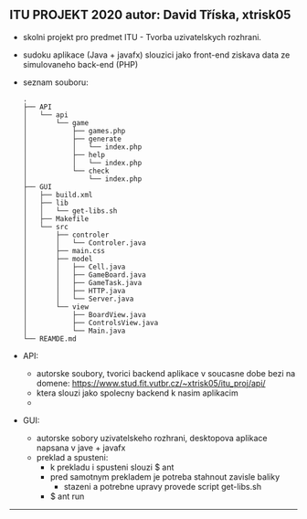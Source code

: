 ITU PROJEKT 2020
autor: David Tříska, xtrisk05
-------------------------------------------------------------------------------------------------
- skolni projekt pro predmet ITU - Tvorba uzivatelskych rozhrani.
- sudoku aplikace (Java + javafx) slouzici jako front-end ziskava data ze simulovaneho back-end (PHP)
- seznam souboru:
	```
	.
	├── API
	│   └── api
	│       └── game
	│           ├── games.php
	│           ├── generate
	│           │   └── index.php
	│           ├── help
	│           │   └── index.php
	│           └── check
	│               └── index.php
	├── GUI
	│   ├── build.xml
	│   ├── lib
	│   │   └── get-libs.sh
	│   ├── Makefile
	│   └── src
	│       ├── controler
	│       │   └── Controler.java
	│       ├── main.css
	│       ├── model
	│       │   ├── Cell.java
	│       │   ├── GameBoard.java
	│       │   ├── GameTask.java
	│       │   ├── HTTP.java
	│       │   └── Server.java
	│       └── view
	│           ├── BoardView.java
	│           ├── ControlsView.java
	│           └── Main.java
	└── REAMDE.md
	```
- API:
	- autorske soubory, tvorici backend aplikace v soucasne dobe bezi na domene: https://www.stud.fit.vutbr.cz/~xtrisk05/itu_proj/api/
	- ktera slouzi jako spolecny backend k nasim aplikacim
	- 

- GUI:
	- autorske sobory uzivatelskeho rozhrani, desktopova aplikace napsana v jave + javafx
	- preklad a spusteni:
		- k prekladu i spusteni slouzi $ ant
		- pred samotnym prekladem je potreba stahnout zavisle baliky
			- stazeni a potrebne upravy provede script get-libs.sh
		- $ ant run 
		

----------------------------------------------------------------------------------------------------